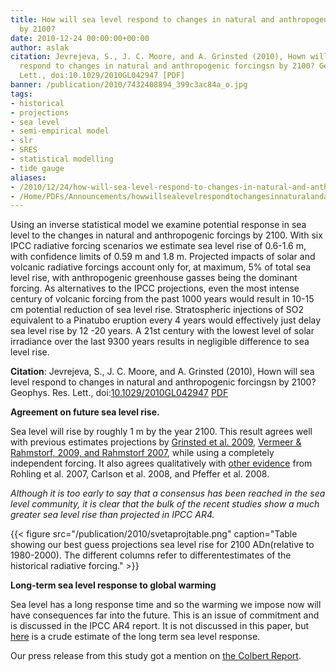 ```yaml
---
title: How will sea level respond to changes in natural and anthropogenic forcings
  by 2100?
date: 2010-12-24 00:00:00+00:00
author: aslak
citation: Jevrejeva, S., J. C. Moore, and A. Grinsted (2010), Hown will sea level
  respond to changes in natural and anthropogenic forcingsn by 2100? Geophys. Res.
  Lett., doi:10.1029/2010GL042947 [PDF]
banner: /publication/2010/7432408894_399c3ac84a_o.jpg
tags:
- historical
- projections
- sea level
- semi-empirical model
- slr
- SRES
- statistical modelling
- tide gauge
aliases:
- /2010/12/24/how-will-sea-level-respond-to-changes-in-natural-and-anthropogenic-forcings-by-2100/
- /Home/PDFs/Announcements/howwillsealevelrespondtochangesinnaturalandanthropogenicforcingsby2100
---
```


Using an inverse statistical model we examine potential response in sea level to the changes in natural and anthropogenic forcings by 2100. With six IPCC radiative forcing scenarios we estimate sea level rise of 0.6-1.6 m, with confidence limits of 0.59 m and 1.8 m. Projected impacts of solar and volcanic radiative forcings account only for, at maximum, 5% of total sea level rise, with anthropogenic greenhouse gasses being the dominant forcing.  <!--more--> As alternatives to the IPCC projections, even the most intense century of volcanic forcing from the past 1000 years would result in 10-15 cm potential reduction of sea level rise. Stratospheric injections of SO2 equivalent to a Pinatubo eruption every 4 years would effectively just delay sea level rise by 12 -20 years. A 21st century with the lowest level of solar irradiance over the last 9300 years results in negligible difference to sea level rise.

**Citation**: Jevrejeva, S., J. C. Moore, and A. Grinsted (2010), Hown will sea level respond to changes in natural and anthropogenic forcingsn by 2100? Geophys. Res. Lett., doi:[10.1029/2010GL042947](http://dx.doi.org/10.1029/2010GL042947) [PDF](/pdf/jevrejeva-grl10-GSL-radiative-proj.pdf)

**Agreement on future sea level rise.**

Sea level will rise by roughly 1 m by the year 2100. This result agrees well with previous estimates projections by [Grinsted et al. 2009](/Home/PDFs/Announcements/gslprojection), [Vermeer & Rahmstorf, 2009, and Rahmstorf 2007](http://www.nature.com/climate/2010/1004/full/climate.2010.29.html), while using a completely independent forcing. It also agrees qualitatively with [other evidence](/Home/Miscellaneous-Debris/recentpapersonsealevel) from Rohling et al. 2007, Carlson et al. 2008, and Pfeffer et al. 2008.

_Although it is too early to say that a consensus has been reached in the sea level community, it is clear that the bulk of the recent studies show a much greater sea level rise than projected in IPCC AR4._

{{< figure src="/publication/2010/svetaprojtable.png" caption="Table showing our best guess projections sea level rise for 2100 ADn(relative to 1980-2000). The different columns refer to differentestimates of the historical radiative forcing." >}}

**Long-term sea level response to global warming**

Sea level has a long response time and so the warming we impose now will have consequences far into the future. This is an issue of commitment and is discussed in the IPCC AR4 report. It is not discussed in this paper, but [here](/Home/Miscellaneous-Debris/relationshipbetweensealevelriseandglobaltemperature) is a crude estimate of the long term sea level response.

Our press release from this study got a mention on [the Colbert Report](http://www.cc.com/video-clips/w6itwj/the-colbert-report-the-word---sink-or-swim).